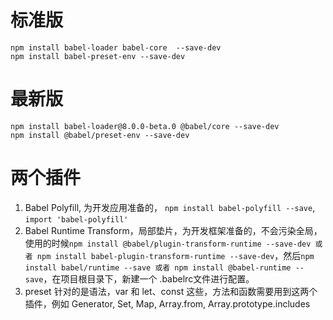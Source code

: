 # 标准版
```
npm install babel-loader babel-core  --save-dev
npm install babel-preset-env --save-dev
```

# 最新版
```
npm install babel-loader@8.0.0-beta.0 @babel/core --save-dev
npm install @babel/preset-env --save-dev
```

# 两个插件
1. Babel Polyfill, 为开发应用准备的， `npm install babel-polyfill --save`, `import 'babel-polyfill'`
2. Babel Runtime Transform，局部垫片，为开发框架准备的，不会污染全局， 使用的时候`npm install @babel/plugin-transform-runtime --save-dev 或者 npm install babel-plugin-transform-runtime --save-dev`，然后`npm install babel/runtime --save 或者 npm install @babel-runtime --save`，在项目根目录下，新建一个 .babelrc文件进行配置。
3. preset 针对的是语法，var 和 let、const 这些，方法和函数需要用到这两个插件，例如 Generator, Set, Map, Array.from, Array.prototype.includes